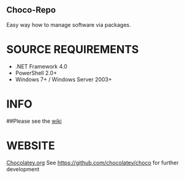 ## Choco-Repo
Easy way how to manage software via packages.


# SOURCE REQUIREMENTS
* .NET Framework 4.0
* PowerShell 2.0+
* Windows 7+ / Windows Server 2003+


# INFO
##Please see the [wiki](https://github.com/chocolatey/choco/wiki)

# WEBSITE

[Chocolatey.org](http://chocolatey.org/)
See https://github.com/chocolatey/choco for further development